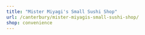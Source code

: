 ```yaml
---
title: "Mister Miyagi's Small Sushi Shop"
url: /canterbury/mister-miyagis-small-sushi-shop/
shop: convenience
---
```


